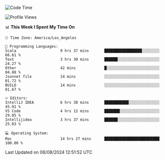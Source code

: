 <!--START_SECTION:waka-->
![Code Time](http://img.shields.io/badge/Code%20Time-1%2C157%20hrs%2041%20mins-blue)

![Profile Views](http://img.shields.io/badge/Profile%20Views-1-blue)

📊 **This Week I Spent My Time On** 

```text
🕑︎ Time Zone: America/Los_Angeles

💬 Programming Languages: 
Scala                    9 hrs 37 mins       █████████████████░░░░░░░░   66.61 % 
Text                     3 hrs 30 mins       ██████░░░░░░░░░░░░░░░░░░░   24.27 % 
Other                    42 mins             █░░░░░░░░░░░░░░░░░░░░░░░░   04.88 % 
Jsonnet file             14 mins             ░░░░░░░░░░░░░░░░░░░░░░░░░   01.72 % 
BUILD                    14 mins             ░░░░░░░░░░░░░░░░░░░░░░░░░   01.67 % 

🔥 Editors: 
IntelliJ IDEA            6 hrs 38 mins       ███████████░░░░░░░░░░░░░░   45.91 % 
VS Code                  4 hrs 12 mins       ███████░░░░░░░░░░░░░░░░░░   29.05 % 
Intellijidea             3 hrs 37 mins       ██████░░░░░░░░░░░░░░░░░░░   25.03 % 

💻 Operating System: 
Mac                      14 hrs 27 mins      █████████████████████████   100.00 % 
```


 Last Updated on 06/08/2024 12:51:52 UTC
<!--END_SECTION:waka-->
